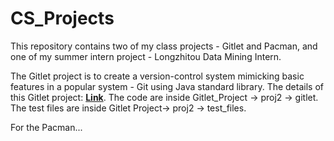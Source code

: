 # CS_Projects
This repository contains two of my class projects - Gitlet and Pacman, and one of my summer intern project - Longzhitou Data Mining Intern. 

The Gitlet project is to create a version-control system mimicking basic features in a popular system - Git using Java standard library.
The details of this Gitlet project: [**Link**](https://cs61bl.org/su22/projects/gitlet/).
The code are inside Gitlet_Project -> proj2 -> gitlet. The test files are inside Gitlet Project-> proj2 -> test_files.  

For the Pacman...
